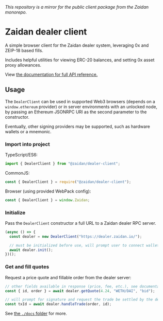 _This repository is a mirror for the public client package from the Zaidan monorepo._

# Zaidan dealer client

A simple browser client for the Zaidan dealer system, leveraging 0x and ZEIP-18 based fills.

Includes helpful utilities for viewing ERC-20 balances, and setting 0x asset proxy allowances.

View [the documentation for full API reference.](./docs/classes/dealerclient.md)

## Usage

The `DealerClient` can be used in supported Web3 browsers (depends on a `window.ethereum` provider) or in server environments with an unlocked node, by passing an Ethereum JSONRPC URI as the second parameter to the constructor.

Eventually, other signing providers may be supported, such as hardware wallets or a mnemonic.

### Import into project
TypeScript/ES6:
```ts
import { DealerClient } from "@zaidan/dealer-client";
```

CommonJS:
```js
const { DealerClient } = require("@zaidan/dealer-client");
```

Browser (using provided WebPack config):
```js
const { DealerClient } = window.Zaidan;
```

### Initialize
Pass the `DealerClient` constructor a full URL to a Zaidan dealer RPC server.
```typescript
(async () => {
  const dealer = new DealerClient("https://dealer.zaidan.io/");

  // must be initialized before use, will prompt user to connect wallet
  await dealer.init();
})();
```

### Get and fill quotes
Request a price quote and fillable order from the dealer server:
```typescript
// other fields available in response (price, fee, etc.), see documentation
const { id, order } = await dealer.getQuote(4.24, "WETH/DAI", "bid");

// will prompt for signature and request the trade be settled by the dealer
const txId = await dealer.handleTrade(order, id);
```

See [the `./docs` folder](./docs) for more.
